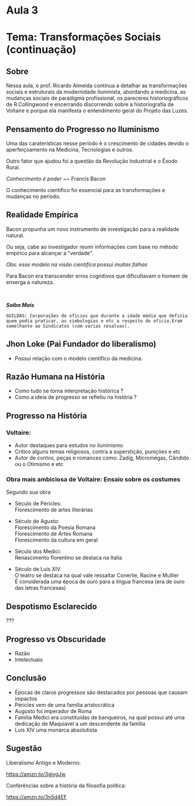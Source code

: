 # Aula 3

# Tema: Transformações Sociais (continuação)

## Sobre 
Nessa aula, o prof. Ricardo Almeida continua a detalhar as transformações sociais e estruturais da modernidade iluminista, abordando a medicina, as mudanças sociais de paradigma profissional, os pareceres historiográficos de R.Collingwood e encerrando discorrendo sobre a historiografia de Voltaire e porque ela manifesta o entendimento geral do Projeto das Luzes.

## Pensamento do Progresso no Iluminismo

Uma das caraterísticas nesse período é o crescimento de cidades devido o aperfeiçoamento na Medicina, Tecnologias e outros.

Outro fator que ajudou foi a questão da Revolução Industrial e o Êxodo Rural.

*Conhecimento é poder* ~~ Francis Bacon

O conhecimento cientifico foi essencial para as transformações e mudanças no período.

## Realidade Empírica
Bacon propunha um novo instrumento de investigação para a realidade natural.

Ou seja, cabe ao investigador reunir informações com base no método empírico para alcançar a "verdade".

*Obs: esse modelo na visão cientifica possui muitas falhas*

Para Bacon era transcender erros cognitivos que dificultavam o homem de enxerga a natureza.

<br>

<b>*Saiba Mais*</b>

    GUILDAS: Corporações de ofícios que durante a idade média que definia quem podia praticar, as simbologias e etc a respeito do oficio.Eram semelhante ao Sindicatos (com varias resalvas).

## Jhon Loke (Pai Fundador do liberalismo)
- Possui relação com o modelo científico da medicina.

## Razão Humana na História
- Como tudo se torna interpretação histórica ?
- Como a ideia de progresso se refletiu na história ?

## Progresso na História
### Voltaire: 
- Autor destaques para estudos no iluminismo
- Critico alguns temas religiosos, contra a superstição, punições e etc
- Autor de contos, peças e romances como: Zadig, Micromégas, Cândido ou o Otimismo e etc

### Obra mais ambiciosa de Voltaire: Ensaio sobre os costumes 

Segundo sua obra<br>

- Século de Péricles: <br>
Florescimento de artes literárias

- Século de Agusto: <br>
Florescimento da Poesia Romana <br>
Florescimento de Artes Romana<br>
Florescimento da cultura em geral <br>

- Século dos Medici: <br>
Renascimento florentino se destaca na Italia

- Século de Luís XIV <br>
O teatro se destaca na qual vale ressaltar Conerlie, Racine e Mullier <br>
É considerada uma época de ouro para a língua francesa (era de ouro das letras francesas)

## Despotismo Esclarecido
???

## Progresso vs Obscuridade
- Razão
- Intelectuais


## Conclusão
- Épocas de claros progressos são destacados por pessoas que causam impactos
- Péricles vem de uma família aristocrática 
- Augusto foi imperador de Roma
- Família Medici era constituídas de banqueiros, na qual possui até uma dedicação de Maquiavel a um descendente da família
- Luís XIV uma monarca absolutista

## Sugestão
Liberalismo Antigo e Moderno:

https://amzn.to/3givgJw

Conferências sobre a história da filosofia política:

https://amzn.to/3n5d4EF
